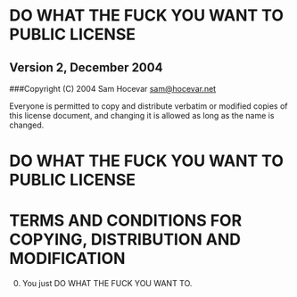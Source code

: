 #            DO WHAT THE FUCK YOU WANT TO PUBLIC LICENSE
##                    Version 2, December 2004

 ###Copyright (C) 2004 Sam Hocevar <sam@hocevar.net>

 Everyone is permitted to copy and distribute verbatim or modified
 copies of this license document, and changing it is allowed as long
 as the name is changed.

#            DO WHAT THE FUCK YOU WANT TO PUBLIC LICENSE
#   TERMS AND CONDITIONS FOR COPYING, DISTRIBUTION AND MODIFICATION

  0. You just DO WHAT THE FUCK YOU WANT TO.

